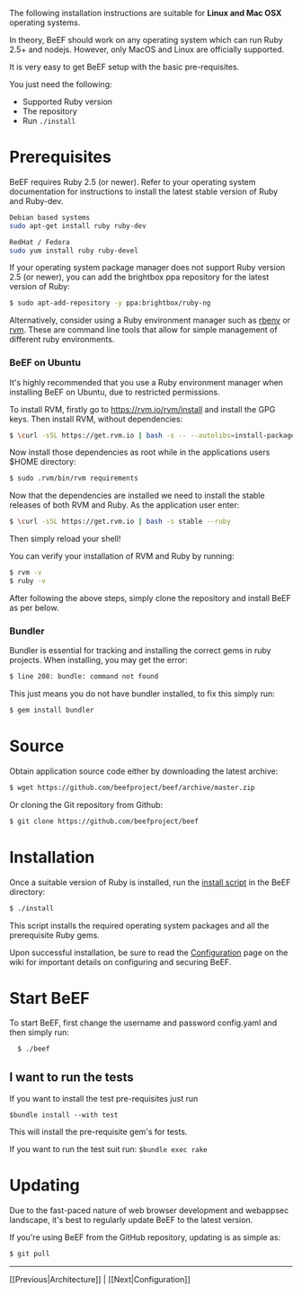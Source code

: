 The following installation instructions are suitable for **Linux and Mac OSX** operating systems.

In theory, BeEF should work on any operating system which can run Ruby 2.5+ and nodejs. However, only MacOS and Linux are officially supported.

It is very easy to get BeEF setup with the basic pre-requisites.

You just need the following:

* Supported Ruby version
* The repository
* Run 
``
./install
``
# Prerequisites

BeEF requires Ruby 2.5 (or newer). Refer to your operating system documentation
for instructions to install the latest stable version of Ruby and Ruby-dev.

```bash
Debian based systems
sudo apt-get install ruby ruby-dev

RedHat / Fedora
sudo yum install ruby ruby-devel
```

If your operating system package manager does not support Ruby version 2.5 (or newer),
you can add the brightbox ppa repository for the latest version of Ruby:

```bash
$ sudo apt-add-repository -y ppa:brightbox/ruby-ng
```

Alternatively, consider using a Ruby environment manager such as
[rbenv](https://github.com/rbenv/rbenv) or
[rvm](https://rvm.io/rvm/install).
These are command line tools that allow for simple management of different ruby environments.

### BeEF on Ubuntu
It's highly recommended that you use a Ruby environment manager when installing BeEF on Ubuntu, due to restricted permissions.

To install RVM, firstly go to https://rvm.io/rvm/install and install the GPG keys.
Then install RVM, without dependencies:

```bash
$ \curl -sSL https://get.rvm.io | bash -s -- --autolibs=install-packages 
```
Now install those dependencies as root while in the applications users $HOME directory:

```bash
$ sudo .rvm/bin/rvm requirements 
```

Now that the dependencies are installed we need to install the stable releases of both RVM and Ruby. As the application user enter:

```bash
$ \curl -sSL https://get.rvm.io | bash -s stable --ruby
```

Then simply reload your shell!

You can verify your installation of RVM and Ruby by running:

```bash
$ rvm -v
$ ruby -v
```
After following the above steps, simply clone the repository and install BeEF as per below.

### Bundler
Bundler is essential for tracking and installing the correct gems in ruby projects.
When installing, you may get the error:
```bash
$ line 208: bundle: command not found 
```
This just means you do not have bundler installed, to fix this simply run:
```bash
$ gem install bundler
```

# Source

Obtain application source code either by downloading the latest archive:

```bash
$ wget https://github.com/beefproject/beef/archive/master.zip
```

Or cloning the Git repository from Github:

```bash
$ git clone https://github.com/beefproject/beef
```


# Installation

Once a suitable version of Ruby is installed, run the
[install script](https://github.com/beefproject/beef/blob/master/install) in the BeEF directory:

```bash
$ ./install
```

This script installs the required operating system packages and all the
prerequisite Ruby gems.

Upon successful installation, be sure to read the
[Configuration](https://github.com/beefproject/beef/wiki/Configuration)
page on the wiki for important details on configuring and securing BeEF.


# Start BeEF

To start BeEF, first change the username and password config.yaml and then simply run:

```bash
  $ ./beef
```
## I want to run the tests

If you want to install the test pre-requisites just run 

``
$bundle install --with test
``

This will install the pre-requisite gem's for tests.

If you want to run the test suit run:
``
$bundle exec rake
``
# Updating

Due to the fast-paced nature of web browser development and webappsec landscape,
it's best to regularly update BeEF to the latest version.

If you're using BeEF from the GitHub repository, updating is as simple as:

```bash
$ git pull
```

***
[[Previous|Architecture]] | [[Next|Configuration]]